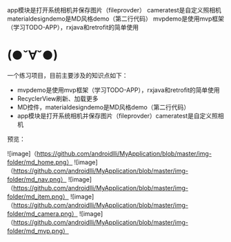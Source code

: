 app模块是打开系统相机并保存图片（fileprovder）
cameratest是自定义照相机
materialdesigndemo是MD风格demo（第二行代码）
mvpdemo是使用mvp框架（学习TODO-APP），rxjava和retrofit的简单使用

# (●ˇ∀ˇ●)

一个练习项目，目前主要涉及的知识点如下：
* mvpdemo是使用mvp框架（学习TODO-APP），rxjava和retrofit的简单使用
* RecyclerView刷新、加载更多
* MD控件，materialdesigndemo是MD风格demo（第二行代码）
* app模块是打开系统相机并保存图片（fileprovder）cameratest是自定义照相机

预览：

![image]（https://github.com/androidlli/MyApplication/blob/master/img-folder/md_home.png）
![image]（https://github.com/androidlli/MyApplication/blob/master/img-folder/md_nav.png）
![image]（https://github.com/androidlli/MyApplication/blob/master/img-folder/md_item.png）
![image]（https://github.com/androidlli/MyApplication/blob/master/img-folder/md_camera.png）
![image]（https://github.com/androidlli/MyApplication/blob/master/img-folder/md_mvp.png）
